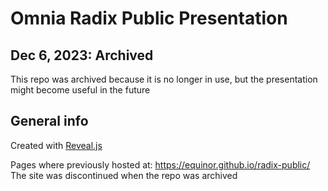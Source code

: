 # Omnia Radix Public Presentation

## Dec 6, 2023: Archived

This repo was archived because it is no longer in use, but the presentation might become useful in the future

## General info

Created with [Reveal.js](https://revealjs.com/)

Pages where previously hosted at: https://equinor.github.io/radix-public/
The site was discontinued when the repo was archived
